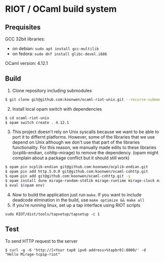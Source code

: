 # RIOT / OCaml build system

## Prequisites
GCC 32bit libraries: 
- on debian: `sudo apt install gcc-multilib`
- on fedora: `sudo dnf install glibc-devel.i686`

OCaml version: 4.12.1

## Build
1. Clone repository including submodules
```bash
$ git clone git@github.com:koonwen/ocaml-riot-unix.git --recurse-submodules
```

2. Install local opam switch with dependencies
```bash
$ cd ocaml-riot-unix
$ opam switch create . 4.12.1
```

3. This project doesn't rely on Unix syscalls because we want to be able to port it to differnt platforms. However, some of the libraries that we use depend on Unix although we don't use that part of the libraries functionality. For this reason, we manually made edits to these libraries (ocplib-endian, cohttp-mirage) to remove the dependency. (opam might complain about a package conflict but it should still work)
```bash
$ opam pin ocplib-endian git@github.com:koonwen/ocplib-endian.git
$ opam pin add http.5.0.0 git@github.com:koonwen/ocaml-cohttp.git
$ opam pin add git@github.com:koonwen/ocaml-cohttp.git -y
$ opam install dune mirage-random-stdlib mirage-runtime mirage-clock mirage-time mirage-flow cohttp-mirage cstruct duration tcpip logs ipaddr lwt cohttp-mirage mirage-flow psq
$ eval $(opam env)
```
4. Now to build the application just run `make`. If you want to include deadcode elmination in the build, use `make optimize && make all`
5. If you're running linux, set up a tap interface using RIOT scripts
```
sudo RIOT/dist/tools/tapsetup/tapsetup -c 1
```

## Test
To send HTTP request to the server
```
$ curl -g -6 'http://[<Your tap0 ipv6 address>%tapbr0]:8000/' -d "Hello Mirage-tcpip-riot"
```
